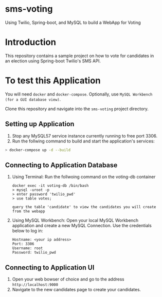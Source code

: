 # sms-voting

Using Twilio, Spring-boot, and MySQL to build a WebApp for Voting

# Introduction

This repository contains a sample project on how to vote for candidates in an election using Spring-boot Twilio's SMS API.


# To test this Application

You will need `docker` and `docker-compose`. Optionally, use `MySQL Workbench (for a GUI database view)`.

Clone this repository and navigate into the `sms-voting` project directory.


## Setting up Application

1. Stop any MySQL57 service instance currently running to free port 3306.
2. Run the follwing command to build and start the application's services:
```bash
> docker-compose up -d --build
```

## Connecting to Application Database
1. Using Terminal:
   Run the follwoing command on the voting-db container
    ```
    docker exec -it voting-db /bin/bash
    > mysql -uroot -p
    > enter password 'twilio_pwd'
    > use table votes;
    
    query the table 'candidate' to view the candidates you will create from the webapp
    ```
    
2. Using MySQL Workbench:
   Open your local MySQL Workbench application and create a new MySQL Connection.
   Use the credentials below to log in:

    ```
    Hostname: <your ip address>
    Port: 3306
    Username: root
    Password: twilio_pwd
    ```

## Connecting to Application UI
1. Open your web bowser of choice and go to the address `http://localhost:9000`
2. Navigate to the new candidates page to create your candidates.
